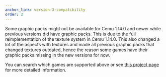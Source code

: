 ```yaml
---
anchor_link: version-3-compatibility
order: 2
---
```

Some graphic packs might not be available for Cemu 1.14.0 and newer while previous versions did have graphic packs.
This is due to the full reimplementation of the texture system in Cemu 1.14.0.
This also changed a lot of the aspects with textures and made all previous graphic packs that changed textures outdated, hence the reason some games have their graphic packs missing in the new versions for now.

You can search which games are supported above or see [this project page](https://github.com/slashiee/cemu_graphic_packs/projects/5?fullscreen=true) for more detailed information.
